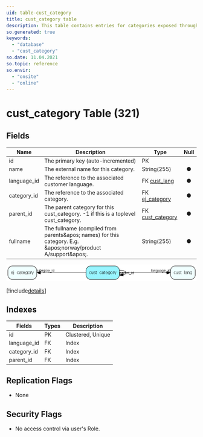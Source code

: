 ```yaml
---
uid: table-cust_category
title: cust_category table
description: This table contains entries for categories exposed through a customer language.
so.generated: true
keywords:
  - "database"
  - "cust_category"
so.date: 11.04.2021
so.topic: reference
so.envir:
  - "onsite"
  - "online"
---
```


# cust\_category Table (321)

## Fields

| Name | Description | Type | Null |
|------|-------------|------|:----:|
|id|The primary key (auto-incremented)|PK| |
|name|The external name for this category.|String(255)|&#x25CF;|
|language\_id|The reference to the associated customer language.|FK [cust_lang](cust-lang.md)|&#x25CF;|
|category\_id|The reference to the associated category.|FK [ej_category](ej-category.md)|&#x25CF;|
|parent\_id|The parent category for this cust_category. -1 if this is a toplevel cust_category.|FK [cust_category](cust-category.md)|&#x25CF;|
|fullname|The fullname (compiled from parents&amp;apos; names) for this category. E.g. &amp;apos;norway/product A/support&amp;apos;.|String(255)|&#x25CF;|


![cust_category table relationship diagram](./media/cust_category.png)

[!include[details](./includes/cust-category.md)]

## Indexes

| Fields | Types | Description |
|--------|-------|-------------|
|id |PK |Clustered, Unique |
|language\_id |FK |Index |
|category\_id |FK |Index |
|parent\_id |FK |Index |

## Replication Flags

* None

## Security Flags

* No access control via user's Role.

